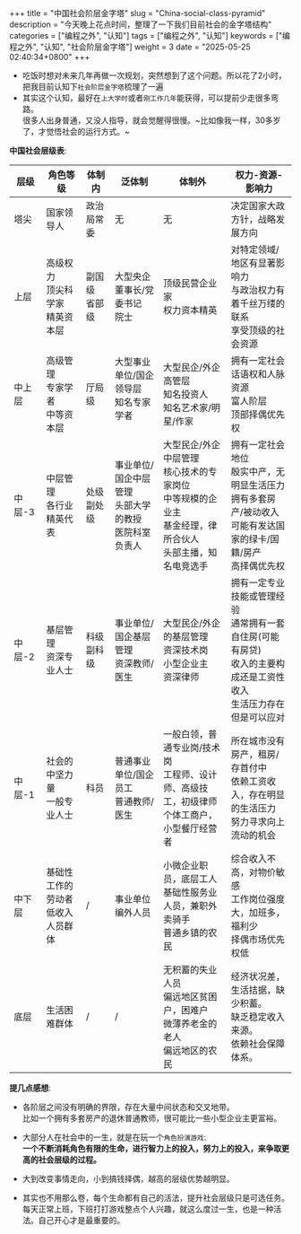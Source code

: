 +++
title = "中国社会阶层金字塔"
slug = "China-social-class-pyramid"
description = "今天晚上花点时间，整理了一下我们目前社会的金字塔结构"
categories = ["编程之外", "认知"]
tags = ["编程之外", "认知"]
keywords = ["编程之外", "认知", "社会阶层金字塔"]
weight = 3
date = "2025-05-25 02:40:34+0800"
+++

- 吃饭时想对未来几年再做一次规划，突然想到了这个问题。所以花了2小时，把我目前认知下`社会阶层金字塔`梳理了一遍
- 其实这个认知，最好在`上大学时`或者`刚工作几年`能获得，可以提前少走很多弯路。  
很多人出身普通，又没人指导，就会觉醒得很慢。~比如像我一样，30多岁了，才觉悟社会的运行方式。~



**中国社会层级表**:

| 层级  | 角色等级                   | 体制内           | 泛体制                               | 体制外                                                           | 权力-资源-影响力                                                       |
| --- | ---------------------- | ------------- | --------------------------------- | ------------------------------------------------------------- | --------------------------------------------------------------- |
| 塔尖  | 国家领导人                  | 政治局常委         | 无                                 | 无                                                             | 决定国家大政方针，战略发展方向                                                 |
| 上层  | 高级权力<br>顶尖科学家<br>精英资本层 | 副国级<br>省部级    | 大型央企董事长/党委书记<br>院士                | 顶级民营企业家<br>权力资本精英                                                       | 对特定领域/地区有显著影响力<br>与政治权力有着千丝万缕的联系<br>享受顶级的社会资源                                     |
| 中上层 | 高级管理<br>专家学者<br>中等资本层  | 厅局级<br>       | 大型事业单位/国企领导层<br>知名专家学者<br><br>    | 大型民企/外企高管层<br>知名投资人<br>知名艺术家/明星/作家                                    | 拥有一定社会话语权和人脉资源<br>富人阶层<br>顶部择偶优先权                      |
| 中层-3 | 中层管理<br>各行业精英代表        | 处级<br>副处级     | 事业单位/国企中层管理<br>头部大学的教授<br>医院科室负责人 | 大型民企/外企中层管理<br>核心技术的专家岗位<br>中等规模的企业主<br>基金经理，律所合伙人<br>头部主播，知名电竞选手              | 拥有一定社会地位<br>殷实中产，无明显生活压力<br>拥有多套房产/被动收入<br>可能有发达国家的绿卡/国籍/房产<br>高择偶优先权 |
| 中层-2 | 基层管理<br>资深专业人士<br>     | 科级<br>副科级<br> | 事业单位/国企基层管理<br>资深教师/医生            | 大型民企/外企的基层管理<br>资深技术岗<br>小型企业主<br>资深律师<br>                     | 拥有一定专业技能或管理经验<br>通常拥有一套自住房(可能有房贷)<br>收入的主要构成还是工资性收入<br>生活压力存在但是可以应对               |
| 中层-1 | 社会的中坚力量<br>一般专业人士      | 科员            | 普通事业单位/国企员工<br>普通教师/医生            | 一般白领，普通专业岗/技术岗<br>工程师、设计师、高级技工，初级律师<br>个体工商户，小型餐厅经营者 | 所在城市没有房产，租房/存首付中<br>依赖工资收入，存在明显的生活压力<br>努力寻求向上流动的机会          |
| 中下层 | 基础性工作的劳动者<br>低收入人员群体              | /             | 事业单位编外人员                          | 小微企业职员，底层工人<br>基础性服务业人员，兼职外卖骑手<br>普通乡镇的农民                | 综合收入不高，对物价敏感<br>工作岗位强度大，加班多，福利少<br>择偶市场优先权低   |
| 底层  | 生活困难群体<br>             | /             | /                                 | 无积蓄的失业人员<br>偏远地区贫困户，困难户<br>微薄养老金的老人<br>偏远地区的农民                | 经济状况差，生活拮据，缺少积蓄。<br>缺乏稳定收入来源。<br>依赖社会保障体系。                      |



**提几点感想**:

- 各阶层之间没有明确的界限，存在大量中间状态和交叉地带。  
比如一个拥有多套房产的退休普通教师，很可能比一些小型企业主更富裕。

- 大部分人在社会中的一生，就是在玩一个`角色扮演游戏`:   
**一个不断消耗角色有限的生命，进行智力上的投入，努力上的投入，来争取更高的社会层级的过程。**  

- 大到改变事情走向，小到搞钱择偶，越高的层级优势越明显。

- 其实也不用那么卷，每个生命都有自己的活法，提升社会层级只是可选任务。  
每天正常上班，下班打打游戏整点个人兴趣，就这么度过一生，也是一种活法。自己开心才是最重要的。

